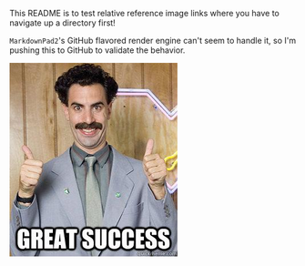 This README is to test relative reference image links where you have to navigate up a directory first!

`MarkdownPad2`'s GitHub flavored render engine can't seem to handle it, so I'm pushing this to GitHub to validate the behavior.  

![great success!](../images/great-success.jpg) 

